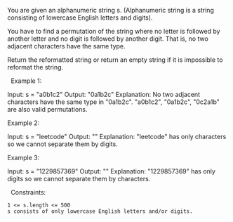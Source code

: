 You are given an alphanumeric string s. (Alphanumeric string is a string consisting of lowercase English letters and digits).

You have to find a permutation of the string where no letter is followed by another letter and no digit is followed by another digit. That is, no two adjacent characters have the same type.

Return the reformatted string or return an empty string if it is impossible to reformat the string.

 
Example 1:

Input: s = "a0b1c2"
Output: "0a1b2c"
Explanation: No two adjacent characters have the same type in "0a1b2c". "a0b1c2", "0a1b2c", "0c2a1b" are also valid permutations.


Example 2:

Input: s = "leetcode"
Output: ""
Explanation: "leetcode" has only characters so we cannot separate them by digits.


Example 3:

Input: s = "1229857369"
Output: ""
Explanation: "1229857369" has only digits so we cannot separate them by characters.


 
Constraints:


	1 <= s.length <= 500
	s consists of only lowercase English letters and/or digits.

